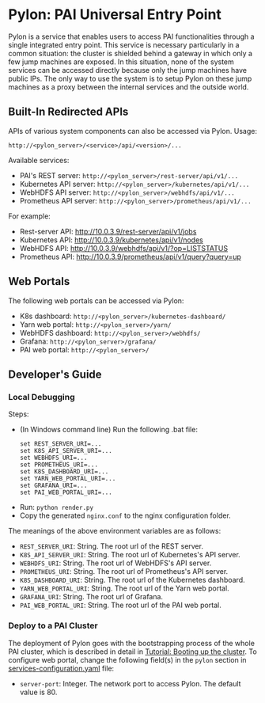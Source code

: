 # Pylon: PAI Universal Entry Point

Pylon is a service that enables users to access PAI functionalities through a single integrated entry point. This service is necessary particularly in a common situation: the cluster is shielded behind a gateway in which only a few jump machines are exposed. In this situation, none of the system services can be accessed directly because only the jump machines have public IPs. The only way to use the system is to setup Pylon on these jump machines as a proxy between the internal services and the outside world.

## Built-In Redirected APIs

APIs of various system components can also be accessed via Pylon. Usage:

```
http://<pylon_server>/<service>/api/<version>/...
```

Available services:

- PAI's REST server: `http://<pylon_server>/rest-server/api/v1/...`
- Kubernetes API server: `http://<pylon_server>/kubernetes/api/v1/...`
- WebHDFS API server: `http://<pylon_server>/webhdfs/api/v1/...`
- Prometheus API server: `http://<pylon_server>/prometheus/api/v1/...`

For example:

- Rest-server API: http://10.0.3.9/rest-server/api/v1/jobs
- Kubernetes API: http://10.0.3.9/kubernetes/api/v1/nodes
- WebHDFS API: http://10.0.3.9/webhdfs/api/v1/?op=LISTSTATUS
- Prometheus API: http://10.0.3.9/prometheus/api/v1/query?query=up

## Web Portals

The following web portals can be accessed via Pylon:

- K8s dashboard: `http://<pylon_server>/kubernetes-dashboard/`
- Yarn web portal: `http://<pylon_server>/yarn/`
- WebHDFS dashboard: `http://<pylon_server>/webhdfs/`
- Grafana: `http://<pylon_server>/grafana/`
- PAI web portal: `http://<pylon_server>/`

## Developer's Guide

### Local Debugging

Steps:
- (In Windows command line) Run the following .bat file:
  ```
  set REST_SERVER_URI=...
  set K8S_API_SERVER_URI=...
  set WEBHDFS_URI=...
  set PROMETHEUS_URI=...
  set K8S_DASHBOARD_URI=...
  set YARN_WEB_PORTAL_URI=...
  set GRAFANA_URI=...
  set PAI_WEB_PORTAL_URI=...
  ```
- Run: `python render.py`
- Copy the generated `nginx.conf` to the nginx configuration folder.

The meanings of the above environment variables are as follows:
- `REST_SERVER_URI`: String. The root url of the REST server.
- `K8S_API_SERVER_URI`: String. The root url of Kubernetes's API server.
- `WEBHDFS_URI`: String. The root url of WebHDFS's API server.
- `PROMETHEUS_URI`: String. The root url of Prometheus's API server.
- `K8S_DASHBOARD_URI`: String. The root url of the Kubernetes dashboard.
- `YARN_WEB_PORTAL_URI`: String. The root url of the Yarn web portal.
- `GRAFANA_URI`: String. The root url of Grafana.
- `PAI_WEB_PORTAL_URI`: String. The root url of the PAI web portal.

### Deploy to a PAI Cluster

The deployment of Pylon goes with the bootstrapping process of the whole PAI cluster, which is described in detail in [Tutorial: Booting up the cluster](https://github.com/Microsoft/pai/blob/master/pai-management/doc/cluster-bootup.md). To configure web portal, change the following field(s) in the `pylon` section in [services-configuration.yaml](../cluster-configuration/services-configuration.yaml) file:

* `server-port`: Integer. The network port to access Pylon. The default value is 80.

